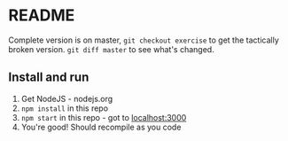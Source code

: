 # README

Complete version is on master, `git checkout exercise` to get the tactically broken version. `git diff master` to see what's changed.


## Install and run

1. Get NodeJS - nodejs.org
1. `npm install` in this repo
1. `npm start` in this repo - got to [localhost:3000](http://localhost:3000)
1. You're good! Should recompile as you code
